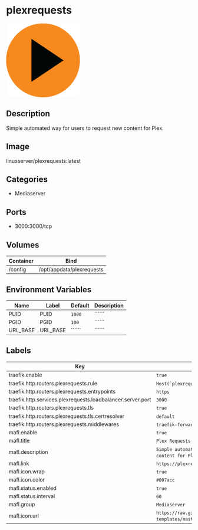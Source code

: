 # plexrequests

![Logo](images/plexrequests.png)

## Description
Simple automated way for users to request new content for Plex.

## Image
linuxserver/plexrequests:latest

## Categories
- Mediaserver

## Ports
- 3000:3000/tcp

## Volumes
| Container | Bind |
|-----------|------|
| /config | /opt/appdata/plexrequests |

## Environment Variables
| Name | Label | Default | Description |
|------|-------|---------|-------------|
| PUID | PUID | ```1000``` | `````` |
| PGID | PGID | ```100``` | `````` |
| URL_BASE | URL_BASE | `````` | `````` |

## Labels
| Key | Value |
|-----|-------|
| traefik.enable | ```true``` |
| traefik.http.routers.plexrequests.rule | ```Host(`plexrequests.{$TRAEFIK_INGRESS_DOMAIN}`)``` |
| traefik.http.routers.plexrequests.entrypoints | ```https``` |
| traefik.http.services.plexrequests.loadbalancer.server.port | ```3000``` |
| traefik.http.routers.plexrequests.tls | ```true``` |
| traefik.http.routers.plexrequests.tls.certresolver | ```default``` |
| traefik.http.routers.plexrequests.middlewares | ```traefik-forward-auth``` |
| mafl.enable | ```true``` |
| mafl.title | ```Plex Requests``` |
| mafl.description | ```Simple automated way for users to request new content for Plex.``` |
| mafl.link | ```https://plexrequests.{$TRAEFIK_INGRESS_DOMAIN}``` |
| mafl.icon.wrap | ```true``` |
| mafl.icon.color | ```#007acc``` |
| mafl.status.enabled | ```true``` |
| mafl.status.interval | ```60``` |
| mafl.group | ```Mediaserver``` |
| mafl.icon.url | ```https://raw.githubusercontent.com/linuxserver/beta-templates/master/lsiodev/img/plexrequests-icon.png``` |

